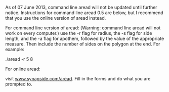 As of 07 June 2013, command line aread will not be updated until further notice. Instructions for command line aread 0.5 are below, but I recommend that you use the online version of aread instead.

For command line version of aread:
(Warning: command line aread will not work on every computer.)
use the -r flag for radius, the -s flag for side length, and the -a flag for apothem, followed by the value of the appropriate measure. Then include the number of sides on the polygon at the end.  For example:

./aread -r 5 8


For online aread:

visit www.synapside.com/aread.
Fill in the forms and do what you are prompted to.

